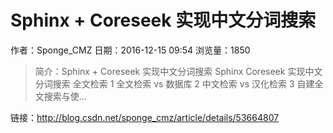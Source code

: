 # Sphinx + Coreseek 实现中文分词搜索
作者：Sponge_CMZ
日期：2016-12-15 09:54
浏览量：1850
> 简介：Sphinx + Coreseek 实现中文分词搜索
Sphinx  Coreseek 实现中文分词搜索
全文检索
1  全文检索 vs 数据库
2  中文检索 vs 汉化检索
3  自建全文搜索与使...

 链接：http://blog.csdn.net/sponge_cmz/article/details/53664807
